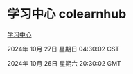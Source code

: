 # 学习中心 colearnhub
[学习中心](http://219.139.197.74:56308/colearnhub/)

2024年 10月 27日 星期日 04:30:02 CST

2024年 10月 26日 星期六 20:30:02 GMT
